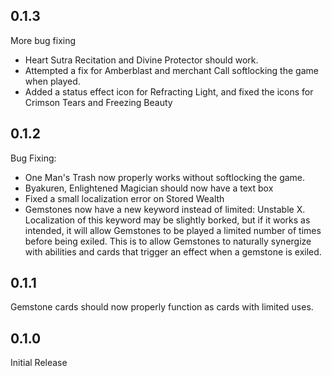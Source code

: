 ## 0.1.3

More bug fixing

* Heart Sutra Recitation and Divine Protector should work.
* Attempted a fix for Amberblast and merchant Call softlocking the game when played.
* Added a status effect icon for Refracting Light, and fixed the icons for Crimson Tears and Freezing Beauty

## 0.1.2

Bug Fixing:

* One Man's Trash now properly works without softlocking the game.
* Byakuren, Enlightened Magician should now have a text box
* Fixed a small localization error on Stored Wealth
* Gemstones now have a new keyword instead of limited: Unstable X. Localization of this keyword may be slightly borked, but if it works as intended, it will allow Gemstones to be played a limited number of times before being exiled. This is to allow Gemstones to naturally synergize with abilities and cards that trigger an effect when a gemstone is exiled.

## 0.1.1

Gemstone cards should now properly function as cards with limited uses.


## 0.1.0

Initial Release